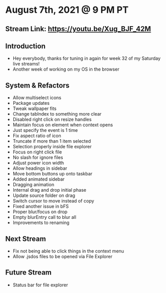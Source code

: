 # August 7th, 2021 @ 9 PM PT

## Stream Link: https://youtu.be/Xug_BJF_42M

## Introduction

- Hey everybody, thanks for tuning in again for week 32 of my Saturday live streams!
- Another week of working on my OS in the browser

## System & Refactors

- Allow multiselect icons
- Package updates
- Tweak wallpaper fits
- Change tabIndex to something more clear
- Disabled right click on resize handles
- Maintain focus on element when context opens
- Just specify the event is 1 time
- Fix aspect ratio of icon
- Truncate if more than 1 item selected
- Selection properly inside file explorer
- Focus on right click file
- No slash for ignore files
- Adjust power icon width
- Allow headings in sidebar
- Move bottom buttons up onto taskbar
- Added animated sidebar
- Dragging animation
- Internal drag and drop initial phase
- Update source folder on drag
- Switch cursor to move instead of copy
- Fixed another issue in bFS
- Proper blur/focus on drop
- Empty blurEntry call to blur all
- Improvements to renaming

## Next Stream

- Fix not being able to click things in the context menu
- Allow .jsdos files to be opened via File Explorer

## Future Stream

- Status bar for file explorer
